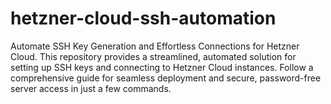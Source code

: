 # hetzner-cloud-ssh-automation
Automate SSH Key Generation and Effortless Connections for Hetzner Cloud. This repository provides a streamlined, automated solution for setting up SSH keys and connecting to Hetzner Cloud instances. Follow a comprehensive guide for seamless deployment and secure, password-free server access in just a few commands.
